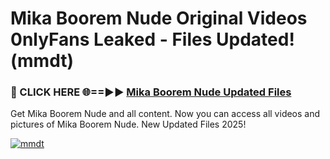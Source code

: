 # Mika Boorem Nude Original Videos 0nlyFans Leaked - Files Updated! (mmdt)

<h3>🔴 CLICK HERE 🌐==►► <a href="https://tinyurl.com/5h6xmrr3" rel="nofollow">Mika Boorem Nude Updated Files</a></h3>

Get Mika Boorem Nude and all content. Now you can access all videos and pictures of Mika Boorem Nude. New Updated Files 2025!

[![mmdt](https://i.imgur.com/KVD873Z.gif)](https://tinyurl.com/5h6xmrr3)
